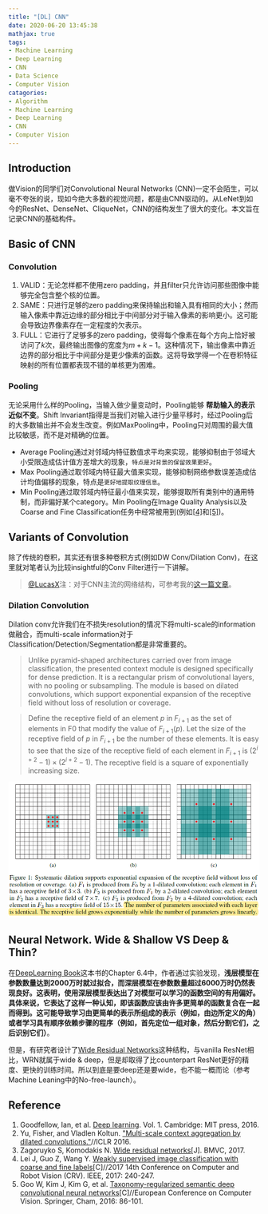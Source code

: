 ```yaml
---
title: "[DL] CNN"
date: 2020-06-20 13:45:38
mathjax: true
tags:
- Machine Learning
- Deep Learning
- CNN
- Data Science
- Computer Vision
catagories:
- Algorithm
- Machine Learning
- Deep Learning
- CNN
- Computer Vision
---
```

## Introduction
做Vision的同学们对Convolutional Neural Networks (CNN)一定不会陌生，可以毫不夸张的说，现如今绝大多数的视觉问题，都是由CNN驱动的。从LeNet到如今的ResNet、DenseNet、CliqueNet，CNN的结构发生了很大的变化。本文旨在记录CNN的基础构件。

## Basic of CNN
### Convolution
1. VALID：无论怎样都不使用zero padding，并且filter只允许访问那些图像中能够完全包含整个核的位置。
2. SAME：只进行足够的zero padding来保持输出和输入具有相同的大小；然而输入像素中靠近边缘的部分相比于中间部分对于输入像素的影响更小。这可能会导致边界像素存在一定程度的欠表示。
3. FULL：它进行了足够多的zero padding，使得每个像素在每个方向上恰好被访问了$k$次，最终输出图像的宽度为$m+k-1$。这种情况下，输出像素中靠近边界的部分相比于中间部分是更少像素的函数。这将导致学得一个在卷积特征映射的所有位置都表现不错的单核更为困难。

### Pooling
无论采用什么样的Pooling，当输入做少量变动时，Pooling能够 __帮助输入的表示近似不变__。Shift Invariant指得是当我们对输入进行少量平移时，经过Pooling后的大多数输出并不会发生改变。例如MaxPooling中，Pooling只对周围的最大值比较敏感，而不是对精确的位置。
* Average Pooling通过对邻域内特征数值求平均来实现，能够抑制由于邻域大小受限造成估计值方差增大的现象，```特点是对背景的保留效果更好```。
* Max Pooling通过取邻域内特征最大值来实现，能够抑制网络参数误差造成估计均值偏移的现象，特点是```更好地提取纹理信息```。
* Min Pooling通过取邻域内特征最小值来实现，能够提取所有类别中的通用特制，而非偏好某个category。Min Pooling在Image Quality Analysis以及Coarse and Fine Classification任务中经常被用到(例如[[4]](https://ieeexplore.ieee.org/abstract/document/8287700/)和[[5]](http://www.sungjuhwang.com/files/deepsemantic.pdf))。


## Variants of Convolution
除了传统的卷积，其实还有很多种卷积方式(例如DW Conv/Dilation Conv)，在这里就对笔者认为比较insightful的Conv Filter进行一下讲解。
> [@LucasX](https://www.zhihu.com/people/xulu-0620)注：对于CNN主流的网络结构，可参考我的[这一篇文章](https://lucasxlu.github.io/blog/2018/11/18/dl-architecture/)。

### Dilation Convolution
Dilation conv允许我们在不损失resolution的情况下将multi-scale的information做融合，而multi-scale information对于Classification/Detection/Segmentation都是非常重要的。
> Unlike pyramid-shaped architectures carried over from image classification, the presented context module is designed specifically for dense prediction. It is a rectangular prism of convolutional layers, with no pooling or subsampling. The module is based on dilated convolutions, which support exponential expansion of the receptive field without loss of resolution or coverage.

> Define the receptive field of an element $p$ in $F_{i+1}$ as the set of elements in F0 that modify the value of $F_{i+1}(p)$. Let the size of the receptive field of $p$ in $F_{i+1}$ be the number of these elements. It is easy to see that the size of the receptive field of each element in $F_{i+1}$ is $(2^{i+2}-1)\times (2^{i+2}-1)$. The receptive field is a square of exponentially increasing size.

![Dilation Conv](https://raw.githubusercontent.com/lucasxlu/blog/master/source/_posts/dl-cnn/dilation_conv.png)


## Neural Network. Wide & Shallow VS Deep & Thin?
在[DeepLearning Book](https://www.deeplearningbook.org/contents/convnets.html)这本书的Chapter 6.4中，作者通过实验发现，**浅层模型在参数数量达到2000万时就过拟合，而深层模型在参数数量超过6000万时仍然表现良好。这表明，使用深层模型表达出了对模型可以学习的函数空间的有用偏好。具体来说，它表达了这样一种认知，即该函数应该由许多更简单的函数复合在一起而得到。这可能导致学习由更简单的表示所组成的表示（例如，由边所定义的角）或者学习具有顺序依赖步骤的程序（例如，首先定位一组对象，然后分割它们，之后识别它们）**。

但是，有研究者设计了[Wide Residual Networks](https://arxiv.org/pdf/1605.07146.pdf)这种结构，与vanilla ResNet相比，WRN就属于wide & deep，但是却取得了比counterpart ResNet更好的精度、更快的训练时间。所以到底是要deep还是要wide，也不能一概而论（参考Machine Leaning中的No-free-launch）。


## Reference
1. Goodfellow, Ian, et al. [Deep learning](https://www.deeplearningbook.org/contents/convnets.html). Vol. 1. Cambridge: MIT press, 2016.
2. Yu, Fisher, and Vladlen Koltun. ["Multi-scale context aggregation by dilated convolutions."](https://arxiv.org/pdf/1511.07122v3.pdf)//ICLR 2016.
3. Zagoruyko S, Komodakis N. [Wide residual networks](https://arxiv.org/pdf/1605.07146.pdf)[J]. BMVC, 2017.
4. Lei J, Guo Z, Wang Y. [Weakly supervised image classification with coarse and fine labels](https://ieeexplore.ieee.org/abstract/document/8287700/)[C]//2017 14th Conference on Computer and Robot Vision (CRV). IEEE, 2017: 240-247.
5. Goo W, Kim J, Kim G, et al. [Taxonomy-regularized semantic deep convolutional neural networks](http://www.sungjuhwang.com/files/deepsemantic.pdf)[C]//European Conference on Computer Vision. Springer, Cham, 2016: 86-101.